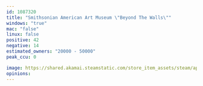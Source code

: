 ```yaml
---
id: 1087320
title: "Smithsonian American Art Museum \"Beyond The Walls\""
windows: "true"
mac: "false"
linux: false
positive: 42
negative: 14
estimated_owners: "20000 - 50000"
peak_ccu: 0

image: https://shared.akamai.steamstatic.com/store_item_assets/steam/apps/1087320/header.jpg?t=1669064029
opinions:
---
```

